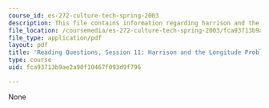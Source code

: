 ```yaml
---
course_id: es-272-culture-tech-spring-2003
description: This file contains information regarding harrison and the longitude problem.
file_location: /coursemedia/es-272-culture-tech-spring-2003/fca93713b9ae2a90f10467f093d9f796_MITES_272S03_q11.pdf
file_type: application/pdf
layout: pdf
title: 'Reading Questions, Session 11: Harrison and the Longitude Problem'
type: course
uid: fca93713b9ae2a90f10467f093d9f796

---
```

None